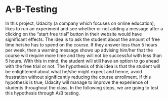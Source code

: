 # A-B-Testing
In this project, Udacity (a company which focuses on online education), likes to run an experiment and see whether or not adding a message after a clicking on the “start free trial” button in their website would have significant effects. The idea is to ask the student about the amount of free time he/she has to spend on the course. If they answer less than 5 hours per week, then a warning message shows up advising him/her that the course will require more time and they will not be successful with less than 5 hours. With this in mind, the student will still have an option to go ahead with the free trial or not. The hypothesis of this idea is that the student will be enlightened about what he/she might expect and hence, avoid frustration without significantly reducing the course enrollment. If this hypothesis is true, Udacity will manage to improve the experience of students throughout the class. In the following steps, we are going to test this hypothesis through A/B testing.
